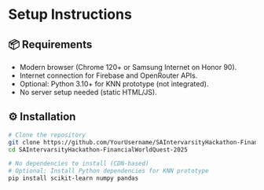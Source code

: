 # Setup Instructions

## 📦 Requirements
- Modern browser (Chrome 120+ or Samsung Internet on Honor 90).
- Internet connection for Firebase and OpenRouter APIs.
- Optional: Python 3.10+ for KNN prototype (not integrated).
- No server setup needed (static HTML/JS).

## ⚙️ Installation
```bash
# Clone the repository
git clone https://github.com/YourUsername/SAIntervarsityHackathon-FinancialWorldQuest-2025.git
cd SAIntervarsityHackathon-FinancialWorldQuest-2025

# No dependencies to install (CDN-based)
# Optional: Install Python dependencies for KNN prototype
pip install scikit-learn numpy pandas